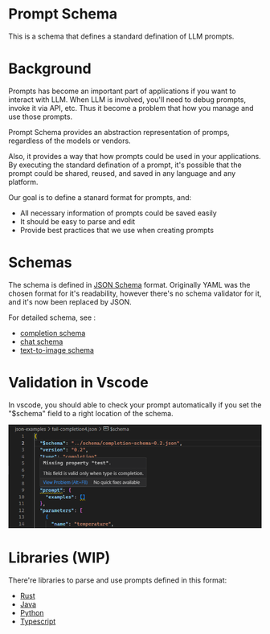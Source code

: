 # Prompt Schema

This is a schema that defines a standard defination of LLM prompts.

# Background

Prompts has become an important part of applications if you want to interact with LLM. When LLM is involved, you'll need to debug prompts, invoke it via API, etc. Thus it become a problem that how you manage and use those prompts.

Prompt Schema provides an abstraction representation of promps,
regardless of the models or vendors.

Also, it provides a way that how prompts could be used in your applications.
By executing the standard defination of a prompt, it's possible that the prompt could be shared, reused, and saved in any language and any platform.

Our goal is to define a stanard format for prompts, and:

- All necessary information of prompts could be saved easily
- It should be easy to parse and edit
- Provide best practices that we use when creating prompts

# Schemas

The schema is defined in [JSON Schema](https://json-schema.org/) format.
Originally YAML was the chosen format for it's readability,
however there's no schema validator for it,
and it's now been replaced by JSON.

For detailed schema, see :
* [completion schema](./schema/completion-schema-0.4.json) 
* [chat schema](./schema/chat-schema-0.4.json)
* [text-to-image schema](./schema/text-to-image-schema-0.1.json)

# Validation in Vscode

In vscode, you should able to check your prompt automatically if you set the "$schema" field
to a right location of the schema.

![](/json-examples/vscode.png)

# Libraries (WIP)

There're libraries to parse and use prompts defined in this format:

- [Rust](https://github.com/prompt-native/prompt-lib-rust)
- [Java](https://github.com/prompt-native/prompt-lib-java)
- [Python](https://github.com/prompt-native/prompt-lib-python)
- [Typescript](https://github.com/prompt-native/prompt-lib-ts)
